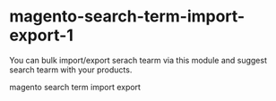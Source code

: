 # magento-search-term-import-export-1

You can bulk import/export serach tearm via this module and suggest search tearm with your products. 

magento search term import export
